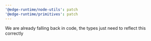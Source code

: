 ```yaml
---
'@edge-runtime/node-utils': patch
'@edge-runtime/primitives': patch
---
```


We are already falling back in code, the types just need to reflect this correctly
